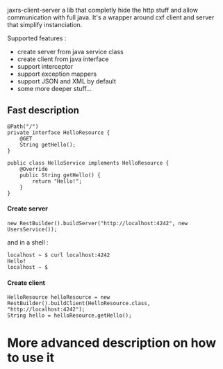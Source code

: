 jaxrs-client-server a lib that completly hide the http stuff and allow communication with full java.
It's a wrapper around cxf client and server that simplify instanciation. 

Supported features :
- create server from java service class
- create client from java interface
- support interceptor
- support exception mappers
- support JSON and XML by default
- some more deeper stuff...

## Fast description

    @Path("/")
    private interface HelloResource {
        @GET
        String getHello();
    }

    public class HelloService implements HelloResource {
        @Override
        public String getHello() {
            return "Hello!";
        }
    }

#### Create server

    new RestBuilder().buildServer("http://localhost:4242", new UsersService());
    
and in a shell :
    
    localhost ~ $ curl localhost:4242
    Hello!    
    localhost ~ $ 

#### Create client

    HelloResource helloResource = new RestBuilder().buildClient(HelloResource.class, "http://localhost:4242");
    String hello = helloResource.getHello();

# More advanced description on how to use it


